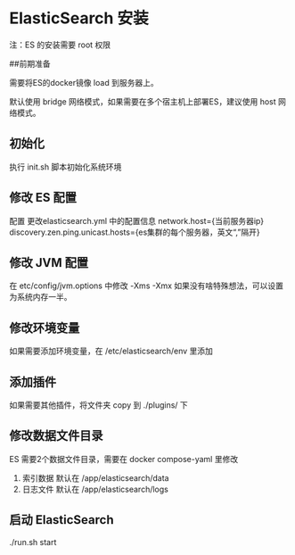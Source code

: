 # ElasticSearch 安装

注：ES 的安装需要 root 权限

##前期准备

需要将ES的docker镜像 load 到服务器上。

默认使用 bridge 网络模式，如果需要在多个宿主机上部署ES，建议使用 host 网络模式。

## 初始化

执行 init.sh 脚本初始化系统环境

## 修改 ES 配置

配置 更改elasticsearch.yml 中的配置信息
network.host={当前服务器ip}
discovery.zen.ping.unicast.hosts={es集群的每个服务器，英文“,”隔开}

## 修改 JVM 配置

在 etc/config/jvm.options 中修改 
-Xms
-Xmx
如果没有啥特殊想法，可以设置为系统内存一半。

## 修改环境变量

如果需要添加环境变量，在 /etc/elasticsearch/env 里添加

## 添加插件

如果需要其他插件，将文件夹 copy 到 ./plugins/  下

## 修改数据文件目录

ES 需要2个数据文件目录，需要在 docker compose-yaml 里修改
1. 索引数据 默认在  /app/elasticsearch/data
1. 日志文件 默认在  /app/elasticsearch/logs


## 启动 ElasticSearch

./run.sh start
